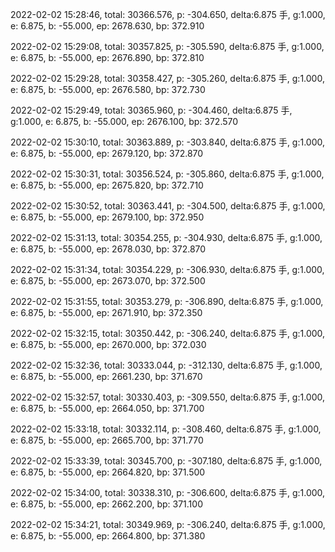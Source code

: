 2022-02-02 15:28:46, total: 30366.576, p: -304.650, delta:6.875 手, g:1.000, e: 6.875, b: -55.000, ep: 2678.630, bp: 372.910

2022-02-02 15:29:08, total: 30357.825, p: -305.590, delta:6.875 手, g:1.000, e: 6.875, b: -55.000, ep: 2676.890, bp: 372.810

2022-02-02 15:29:28, total: 30358.427, p: -305.260, delta:6.875 手, g:1.000, e: 6.875, b: -55.000, ep: 2676.580, bp: 372.730

2022-02-02 15:29:49, total: 30365.960, p: -304.460, delta:6.875 手, g:1.000, e: 6.875, b: -55.000, ep: 2676.100, bp: 372.570

2022-02-02 15:30:10, total: 30363.889, p: -303.840, delta:6.875 手, g:1.000, e: 6.875, b: -55.000, ep: 2679.120, bp: 372.870

2022-02-02 15:30:31, total: 30356.524, p: -305.860, delta:6.875 手, g:1.000, e: 6.875, b: -55.000, ep: 2675.820, bp: 372.710

2022-02-02 15:30:52, total: 30363.441, p: -304.500, delta:6.875 手, g:1.000, e: 6.875, b: -55.000, ep: 2679.100, bp: 372.950

2022-02-02 15:31:13, total: 30354.255, p: -304.930, delta:6.875 手, g:1.000, e: 6.875, b: -55.000, ep: 2678.030, bp: 372.870

2022-02-02 15:31:34, total: 30354.229, p: -306.930, delta:6.875 手, g:1.000, e: 6.875, b: -55.000, ep: 2673.070, bp: 372.500

2022-02-02 15:31:55, total: 30353.279, p: -306.890, delta:6.875 手, g:1.000, e: 6.875, b: -55.000, ep: 2671.910, bp: 372.350

2022-02-02 15:32:15, total: 30350.442, p: -306.240, delta:6.875 手, g:1.000, e: 6.875, b: -55.000, ep: 2670.000, bp: 372.030

2022-02-02 15:32:36, total: 30333.044, p: -312.130, delta:6.875 手, g:1.000, e: 6.875, b: -55.000, ep: 2661.230, bp: 371.670

2022-02-02 15:32:57, total: 30330.403, p: -309.550, delta:6.875 手, g:1.000, e: 6.875, b: -55.000, ep: 2664.050, bp: 371.700

2022-02-02 15:33:18, total: 30332.114, p: -308.460, delta:6.875 手, g:1.000, e: 6.875, b: -55.000, ep: 2665.700, bp: 371.770

2022-02-02 15:33:39, total: 30345.700, p: -307.180, delta:6.875 手, g:1.000, e: 6.875, b: -55.000, ep: 2664.820, bp: 371.500

2022-02-02 15:34:00, total: 30338.310, p: -306.600, delta:6.875 手, g:1.000, e: 6.875, b: -55.000, ep: 2662.200, bp: 371.100

2022-02-02 15:34:21, total: 30349.969, p: -306.240, delta:6.875 手, g:1.000, e: 6.875, b: -55.000, ep: 2664.800, bp: 371.380